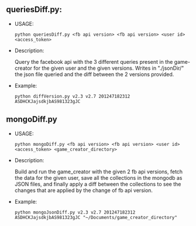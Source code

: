 queriesDiff.py:
-------------------
 - USAGE:
  
    `python queriesDiff.py <fb api version> <fb api version> <user id> <access_token>`
  
 - Description:
  
    Query the facebook api with the 3 different queries present in the game-creator for
    the given user and the given versions.
    Writes in "./jsonDir/" the json file queried and the diff between the 2 versions provided. 
  
 - Example:
  
    `python diffVersion.py v2.3 v2.7 201247182312 ASDHCKJajsdkjbAS981323gJC`

mongoDiff.py
--------------------
 - USAGE:
    
    `python mongoDiff.py <fb api version> <fb api version> <user id> <access_token> <game_creator_directory>`
    
 - Description:
 
    Build and run the game_creator with the given 2 fb api versions, fetch the data for the given user,
    save all the collections in the mongodb as JSON files, and finally apply a diff between the collections
    to see the changes that are applied by the change of fb api version.
    
 - Example:
  
    `python mongoJsonDiff.py v2.3 v2.7 201247182312 ASDHCKJajsdkjbAS981323gJC "~/Documents/game_creator_directory"`
